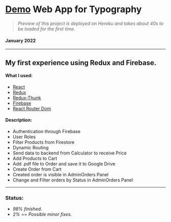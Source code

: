 # [Demo](https://demo-typography-web.herokuapp.com/#/) Web App for Typography #
>_Preview of this project is deployed on Heroku and takes about 40s to be loaded for the first time._
#### January 2022 ####
---
## My first experience using Redux and Firebase. ##
#### What I used: ####
- [React](https://reactjs.org/)
- [Redux](https://redux.js.org/)
- [Redux-Thunk](https://www.npmjs.com/package/redux-thunk)
- [Firebase](https://firebase.google.com/)
- [React Router Dom](https://www.npmjs.com/package/react-router-dom/v/5.3.0)

#### Description: ####
- Authentication through Firebase
- User Roles
- Filter Products from Firestore
- Dynamic Routing
- Send data to backend from Calculator to receive Price
- Add Products to Cart
- Add .pdf file to Order and save it to Google Drive
- Create Order from Cart
- Created order is visible in AdminOrders Panel
- Change and Filter orders by Status in AdminOrders Panel

---
### Status: ####
- _98% finished._
- _2%_ == _Possible minor fixes._
